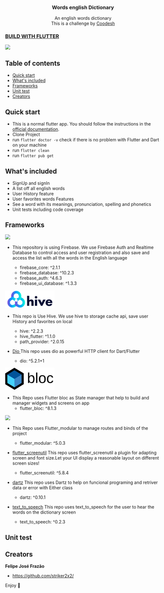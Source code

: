 

<p align="center">

  <h3 align="center">Words english Dictionary</h3>

  <p align="center">
    An english words dictionary 
    <br>
    This is a challenge by <a href="https://coodesh.com">
        Coodesh
  </p>
</p>

<p align="center">
  
  <h3 align="cente">BUILD WITH FLUTTER</h2>
  
  <a href="https://flutter.dev/">
    <img src="https://skillicons.dev/icons?i=flutter" />
  </a>
</p>

## Table of contents

- [Quick start](#quick-start)
- [What's included](#whats-included)
- [Frameworks](#frameworks)
- [Unit test](#unit-test)
- [Creators](#creators)

## Quick start

* This is a normal flutter app. You should follow the instructions in the [official documentation](https://flutter.io/docs/get-started/install).
* Clone Project
* run `flutter doctor -v` check if there is no problem with Flutter and Dart on your machine
* run `flutter clean`
* run `flutter pub get`

## What's included

* SignUp and signIn 
* A list off all english words
* User History feature
* User favorites words Features
* See a word with its meanings, pronunciation, spelling and phonetics
* Unit tests including code coverage


## Frameworks
  
<a href="https://firebase.google.com">
    <img src="https://skillicons.dev/icons?i=firebase" />
  </a>

* This repository is using Firebase. We use Firebase Auth and Realtime Database to control access and user registration and also save and access the list with all the words in the English language

  * firebase_core: ^2.1.1
  * firebase_database: ^10.2.3
  * firebase_auth: ^4.6.3
  * firebase_ui_database: ^1.3.3

 
<a href="https://github.com/hivedb/hive/tree/master/hive" > <img src="https://raw.githubusercontent.com/hivedb/hive/master/.github/logo_transparent.svg?sanitize=true" width="160"></a>

* This repo is Use Hive. We use hive to storage cache api, save user History and favorites on local 
  * hive: ^2.2.3
  * hive_flutter: ^1.1.0
  * path_provider: ^2.0.15


*  <a href="https://github.com/cfug/dio/tree/main/dio">Dio </a> This repo uses dio as powerful HTTP client for Dart/Flutter
   * dio: ^5.2.1+1
 
<a href="https://github.com/felangel/bloc/tree/master/packages/flutter_bloc" > <img src="https://raw.githubusercontent.com/felangel/bloc/master/docs/assets/flutter_bloc_logo_full.png" width="160"></a>

* This Repo uses Flutter bloc as State manager that help to build and manager widgets and screens on app
   * flutter_bloc: ^8.1.3
     
<a href="https://github.com/Flutterando/modular">
<image src="https://raw.githubusercontent.com/Flutterando/modular/master/flutter_modular.png"  width="160">
</a>
  
* This Repo uses Flutter_modular to manage routes and binds of the project 
   * flutter_modular: ^5.0.3

* <a href="https://github.com/OpenFlutter/flutter_screenutil">flutter_screenutil</a> This repo uses flutter_screenutil a plugin for adapting screen and font size.Let your UI display a reasonable layout on different screen sizes!
  * flutter_screenutil: ^5.8.4

* <a href="https://github.com/spebbe/dartz">dartz</a> This repo uses Dartz to help on funcional programing and retriver data or error with Either class
   * dartz: ^0.10.1

* <a href="https://github.com/ixsans/text_to_speech">text_to_speech</a> This repo uses text_to_speech for the user to hear the words on the dictionary screen
  * text_to_speech: ^0.2.3


## Unit test


## Creators

**Felipe José Frazão**

- <https://github.com/striker2x2/>

Enjoy :metal:
